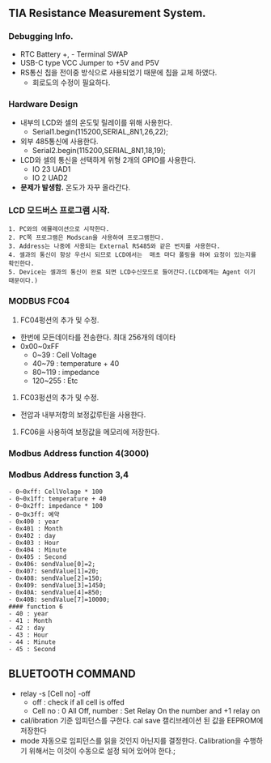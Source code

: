 ## TIA Resistance Measurement System.
### Debugging Info.
- RTC Battery +, - Terminal SWAP
- USB-C type VCC Jumper to +5V and P5V
- RS통신 칩을 전이중 방식으로 사용되었기 때문에 칩을 교체 하였다. 
    - 회로도의 수정이 필요하다.

### Hardware Design

  - 내부의 LCD와 셀의 온도및 릴레이를 위해 사용한다.   
    - Serial1.begin(115200,SERIAL_8N1,26,22);
  - 외부 485통신에 사용한다.   
    - Serial2.begin(115200,SERIAL_8N1,18,19);
  - LCD와 셀의 통신을 선택하게 위형 2개의 GPIO를 사용한다.
    - IO 23 UAD1 
    - IO 2  UAD2 
  - **문제가 발생함.**  온도가 자꾸 올라간다. 

### LCD 모드버스 프로그램 시작.
    1. PC와의 에뮬레이션으로 시작한다. 
    2. PC쪽 프로그램은 Modscan을 사용하여 프로그램한다. 
    3. Address는 나중에 사용되는 External RS485와 같은 번지를 사용한다.
    4. 셀과의 통신이 항상 우선시 되므로 LCD에서는  매초 마다 폴링을 하여 요청이 있는지를 확인한다. 
    5. Device는 셀과의 통신이 완료 되면 LCD수신모드로 들어간다.(LCD에게는 Agent 이기 때문이다.)

### MODBUS FC04
1. FC04펑션의 추가 및 수정.    
  - 한번에 모든데이타를 전송한다. 최대 256개의 데이타   
  - 0x00~0xFF 
    - 0~39 : Cell Voltage
    - 40~79 : temperature + 40
    - 80~119 : impedance 
    - 120~255 : Etc 

1. FC03펑션의 추가 및 수정.    
  - 전압과 내부저항의 보정값루틴을 사용한다.
1. FC06을 사용하여 보정값을 메모리에 저장한다.


### Modbus Address function 4(3000)

### Modbus Address function 3,4
    - 0~0xff: CellVolage * 100 
    - 0~0x1ff: temperature + 40
    - 0~0x2ff: impedance * 100 
    - 0~0x3ff: 예약 
    - 0x400 : year
    - 0x401 : Month 
    - 0x402 : day 
    - 0x403 : Hour
    - 0x404 : Minute 
    - 0x405 : Second
    - 0x406: sendValue[0]=2;
    - 0x407: sendValue[1]=20;
    - 0x408: sendValue[2]=150;
    - 0x409: sendValue[3]=1450;
    - 0x40A: sendValue[4]=850;
    - 0x40B: sendValue[7]=10000;
    #### function 6
    - 40 : year
    - 41 : Month 
    - 42 : day 
    - 43 : Hour
    - 44 : Minute 
    - 45 : Second
## BLUETOOTH COMMAND
  - relay -s [Cell no] -off 
    - off : check if all cell is offed 
    - Cell no : 0 All Off, 
      number : Set Relay On the number and +1 relay on 
  - cal/ibration 기준 임피던스를 구한다. 
    cal save 캘리브레이션 된 값을 EEPROM에 저장한다
  - mode  자동으로 임피던스를 읽을 것인지 아닌지를 결정한다. 
          Calibration을 수행하기 위해서는 이것이 수동으로 설정 되어 있어야 한다.;
  